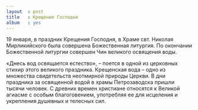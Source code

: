 ```yaml
---
layout  : post
title   : Крещение Господне
album   : yes
---
```

19 января, в праздник Крещения Господня, в Храме свт. Николая Мирликийского была совершена Божественная литургия. По окончании Божественной литургии совершен Чин великого освящения воды. 

«Днесь вод освящается естество», – поется в одной из церковных стихир этого великого праздника. Крещенская вода – одно из множества свидетельств неотмирной природы Церкви. В дни праздника за освященной водой в храмы Петрозаводска пришли тысячи человек. С древних времен христиане относятся к Великой агиасме с особым благоговением, употребляя ее для исцеления и укрепления душевных и телесных сил.
